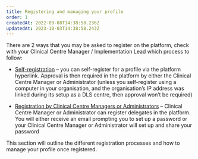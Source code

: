```yaml
---
title: Registering and managing your profile
order: 1
createdAt: 2022-09-08T14:38:58.236Z
updatedAt: 2023-10-03T14:38:58.243Z
---
```

There are 2 ways that you may be asked to register on the platform, check with your Clinical Centre Manager / Implementation Lead which process to follow:

- [Self-registration](self-registering-for-your-profile) – you can self-register for a profile via the platform hyperlink. Approval is then required in the platform by either the Clinical Centre Manager or Administrator (unless you self-register using a computer in your organisation, and the organisation’s IP address was linked during its setup as a DLS centre, then approval won’t be required)

- [Registration by Clinical Centre Managers or Administrators](being-registered-by-clinical-centre-managers) – Clinical Centre Manager or Administrator can register delegates in the platform. You will either receive an email prompting you to set up a password or your Clinical Centre Manager or Administrator will set up and share your password 

This section will outline the different registration processes and how to manage your profile once registered.
